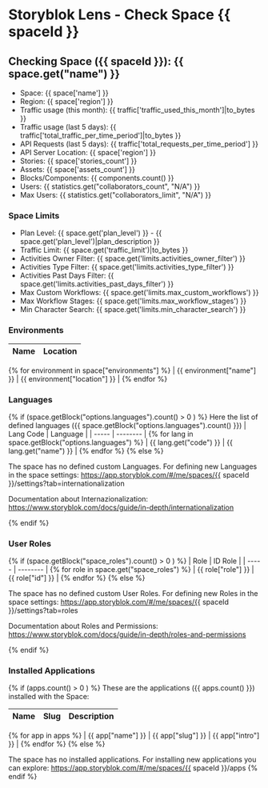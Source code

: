 # Storyblok Lens - Check Space {{ spaceId }}

## Checking Space ({{ spaceId }}): {{ space.get("name") }}

- Space: {{ space['name'] }}
- Region: {{ space['region'] }}
- Traffic usage (this month): {{ traffic['traffic_used_this_month']|to_bytes }}
- Traffic usage (last 5 days): {{ traffic['total_traffic_per_time_period']|to_bytes }}
- API Requests (last 5 days): {{ traffic['total_requests_per_time_period'] }}
- API Server Location: {{ space['region'] }}
- Stories: {{ space['stories_count'] }}
- Assets: {{ space['assets_count'] }}
- Blocks/Components: {{ components.count() }}
- Users: {{ statistics.get("collaborators_count", "N/A") }}
- Max Users: {{ statistics.get("collaborators_limit", "N/A") }}

### Space Limits

- Plan Level: {{ space.get('plan_level') }} - {{ space.get('plan_level')|plan_description }}
- Traffic Limit: {{ space.get('traffic_limit')|to_bytes }}
- Activities Owner Filter: {{ space.get('limits.activities_owner_filter') }}
- Activities Type Filter: {{ space.get('limits.activities_type_filter') }}
- Activities Past Days Filter: {{ space.get('limits.activities_past_days_filter') }}
- Max Custom Workflows: {{ space.get('limits.max_custom_workflows') }}
- Max Workflow Stages: {{ space.get('limits.max_workflow_stages') }}
- Min Character Search: {{ space.get('limits.min_character_search') }}

### Environments

| Name | Location |
| ----- | -------- |
{% for environment in space["environments"] %}
| {{ environment["name"] }} | {{ environment["location"] }} |
{% endfor %}

### Languages

{% if (space.getBlock("options.languages").count() > 0 ) %}
Here the list of defined languages ({{ space.getBlock("options.languages").count() }})
| Lang Code | Language |
| ----- | -------- |
{% for lang in space.getBlock("options.languages") %}
| {{ lang.get("code") }} | {{ lang.get("name") }} |
{% endfor %}
{% else %}

The space has no defined custom Languages.
For defining new Languages in the space settings:
https://app.storyblok.com/#/me/spaces/{{ spaceId }}/settings?tab=internationalization

Documentation about Internazionalization:
https://www.storyblok.com/docs/guide/in-depth/internationalization

{% endif %}


### User Roles

{% if (space.getBlock("space_roles").count() > 0 ) %}
| Role | ID Role |
| ----- | -------- |
{% for role in space.get("space_roles") %}
| {{ role["role"] }} | {{ role["id"] }} |
{% endfor %}
{% else %}

The space has no defined custom User Roles.
For defining new Roles in the space settings:
https://app.storyblok.com/#/me/spaces/{{ spaceId }}/settings?tab=roles

Documentation about Roles and Permissions:
https://www.storyblok.com/docs/guide/in-depth/roles-and-permissions

{% endif %}

### Installed Applications

{% if (apps.count() > 0 ) %}
These are the applications ({{ apps.count() }}) installed with the Space:

| Name | Slug | Description |
| ---- | ---- | ----------- |
{% for app in apps %}
| {{ app["name"] }} | {{ app["slug"] }} | {{ app["intro"] }} |
{% endfor %}
{% else %}

The space has no installed applications.
For installing new applications you can explore:
https://app.storyblok.com/#/me/spaces/{{ spaceId }}/apps
{% endif %}
